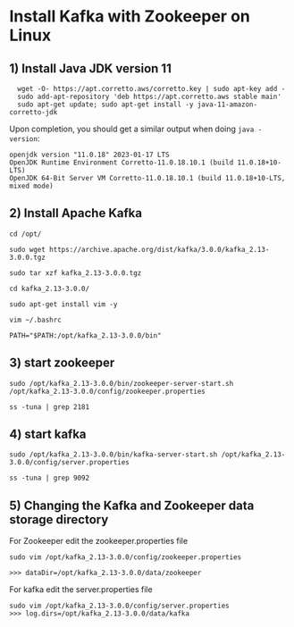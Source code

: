 # Install Kafka with Zookeeper on Linux
## 1) Install Java JDK version 11

      wget -O- https://apt.corretto.aws/corretto.key | sudo apt-key add - 
      sudo add-apt-repository 'deb https://apt.corretto.aws stable main'
      sudo apt-get update; sudo apt-get install -y java-11-amazon-corretto-jdk


Upon completion, you should get a similar output when doing  `java -version`:


    openjdk version "11.0.18" 2023-01-17 LTS
    OpenJDK Runtime Environment Corretto-11.0.18.10.1 (build 11.0.18+10-LTS)
    OpenJDK 64-Bit Server VM Corretto-11.0.18.10.1 (build 11.0.18+10-LTS, mixed mode)


## 2) Install Apache Kafka

    cd /opt/
    
    sudo wget https://archive.apache.org/dist/kafka/3.0.0/kafka_2.13-3.0.0.tgz
    
    sudo tar xzf kafka_2.13-3.0.0.tgz
    
    cd kafka_2.13-3.0.0/
    
    sudo apt-get install vim -y
    
    vim ~/.bashrc
    
    PATH="$PATH:/opt/kafka_2.13-3.0.0/bin"

## 3) start zookeeper

    sudo /opt/kafka_2.13-3.0.0/bin/zookeeper-server-start.sh /opt/kafka_2.13-3.0.0/config/zookeeper.properties
    
    ss -tuna | grep 2181
   
## 4) start kafka

    sudo /opt/kafka_2.13-3.0.0/bin/kafka-server-start.sh /opt/kafka_2.13-3.0.0/config/server.properties
    
    ss -tuna | grep 9092

## 5) Changing the Kafka and Zookeeper data storage directory

For Zookeeper edit the zookeeper.properties file

    sudo vim /opt/kafka_2.13-3.0.0/config/zookeeper.properties 
    
    >>> dataDir=/opt/kafka_2.13-3.0.0/data/zookeeper
    
For kafka edit the server.properties file

    sudo vim /opt/kafka_2.13-3.0.0/config/server.properties
    >>> log.dirs=/opt/kafka_2.13-3.0.0/data/kafka

